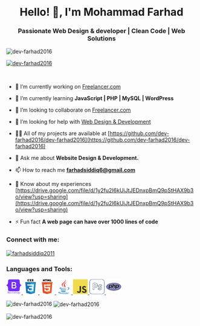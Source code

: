 <img src="https://drive.google.com/file/d/0B6PziU5Grc6hOVFrcWlMUGpqUjA/view?usp=sharing&resourcekey=0-jIWDs7kGlnudWonBzIB5pg" alt="">
<h1 align="center">Hello! 👋, I'm Mohammad Farhad</h1>
<h3 align="center">Passionate Web Design & developer |  Clean Code  |  Web Solutions</h3>

<p align="left"> <img src="https://komarev.com/ghpvc/?username=dev-farhad2016&label=Profile%20views&color=0e75b6&style=flat" alt="dev-farhad2016" /> </p>

<p align="left"> <a href="https://github.com/ryo-ma/github-profile-trophy"><img src="https://github-profile-trophy.vercel.app/?username=dev-farhad2016" alt="dev-farhad2016" /></a> </p>

<p align="left"> <a href="https://twitter.com/" target="blank"><img src="https://img.shields.io/twitter/follow/?logo=twitter&style=for-the-badge" alt="" /></a> </p>

- 🔭 I’m currently working on [Freelancer.com](https://www.freelancer.com/u/farhad2016)

- 🌱 I’m currently learning **JavaScript  |  PHP  |  MySQL  |  WordPress**

- 👯 I’m looking to collaborate on [Freelancer.com](https://www.freelancer.com/u/farhad2016)

- 🤝 I’m looking for help with [Web Design & Development](https://github.com/dev-farhad2016/dev-farhad2016)

- 👨‍💻 All of my projects are available at [https://github.com/dev-farhad2016/dev-farhad2016](https://github.com/dev-farhad2016/dev-farhad2016)

- 💬 Ask me about **Website Design & Development.**

- 📫 How to reach me **farhadsiddiq6@gmail.com**

- 📄 Know about my experiences [https://drive.google.com/file/d/1y2fu2I6kUiJtJEDnxpBmQ9pStHAX9b3o/view?usp=sharing](https://drive.google.com/file/d/1y2fu2I6kUiJtJEDnxpBmQ9pStHAX9b3o/view?usp=sharing)

- ⚡ Fun fact **A web page can have over 1000 lines of code**

<h3 align="left">Connect with me:</h3>
<p align="left">
<a href="https://fb.com/farhadsiddiq2011" target="blank"><img align="center" src="https://raw.githubusercontent.com/rahuldkjain/github-profile-readme-generator/master/src/images/icons/Social/facebook.svg" alt="farhadsiddiq2011" height="30" width="40" /></a>
</p>

<h3 align="left">Languages and Tools:</h3>
<p align="left"> <a href="https://getbootstrap.com" target="_blank" rel="noreferrer"> <img src="https://raw.githubusercontent.com/devicons/devicon/master/icons/bootstrap/bootstrap-plain-wordmark.svg" alt="bootstrap" width="40" height="40"/> </a> <a href="https://www.w3schools.com/css/" target="_blank" rel="noreferrer"> <img src="https://raw.githubusercontent.com/devicons/devicon/master/icons/css3/css3-original-wordmark.svg" alt="css3" width="40" height="40"/> </a> <a href="https://www.w3.org/html/" target="_blank" rel="noreferrer"> <img src="https://raw.githubusercontent.com/devicons/devicon/master/icons/html5/html5-original-wordmark.svg" alt="html5" width="40" height="40"/> </a> <a href="https://www.java.com" target="_blank" rel="noreferrer"> <img src="https://raw.githubusercontent.com/devicons/devicon/master/icons/java/java-original.svg" alt="java" width="40" height="40"/> </a> <a href="https://developer.mozilla.org/en-US/docs/Web/JavaScript" target="_blank" rel="noreferrer"> <img src="https://raw.githubusercontent.com/devicons/devicon/master/icons/javascript/javascript-original.svg" alt="javascript" width="40" height="40"/> </a> <a href="https://www.photoshop.com/en" target="_blank" rel="noreferrer"> <img src="https://raw.githubusercontent.com/devicons/devicon/master/icons/photoshop/photoshop-line.svg" alt="photoshop" width="40" height="40"/> </a> <a href="https://www.php.net" target="_blank" rel="noreferrer"> <img src="https://raw.githubusercontent.com/devicons/devicon/master/icons/php/php-original.svg" alt="php" width="40" height="40"/> </a> </p>

<p><img align="left" src="https://github-readme-stats.vercel.app/api/top-langs?username=dev-farhad2016&show_icons=true&locale=en&layout=compact" alt="dev-farhad2016" /></p>

<p>&nbsp;<img align="center" src="https://github-readme-stats.vercel.app/api?username=dev-farhad2016&show_icons=true&locale=en" alt="dev-farhad2016" /></p>

<p><img align="center" src="https://github-readme-streak-stats.herokuapp.com/?user=dev-farhad2016&" alt="dev-farhad2016" /></p>

